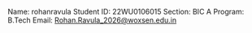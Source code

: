 Name: rohanravula Student ID: 22WU0106015 Section: BIC A Program: B.Tech Email: Rohan.Ravula_2026@woxsen.edu.in

